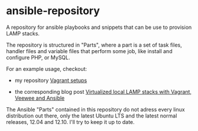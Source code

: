 # ansible-repository

A repository for ansible playbooks and snippets that can be use to provision LAMP stacks.

The repository is structured in "Parts", where a part is a set of task files, 
handler files and variable files that perform some job, like install and configure PHP, or MySQL.

For an example usage, checkout:

* my repository [Vagrant setups](https://github.com/gaspaio/ansible-setups) 

* the corresponding blog post [Virtualized local LAMP stacks with Vagrant, Veewee and Ansible](http://www.rripado.info/blog/virtualized-local-lamp-stacks-with-vagrant-veewee-and-ansible/)

The Ansible "Parts" contained in this repository do not adress every linux distribution out there, only the latest Ubuntu LTS and the latest normal releases, 12.04 and 12.10. I'll try to keep it up to date.

